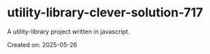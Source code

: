 # utility-library-clever-solution-717

A utility-library project written in javascript.

Created on: 2025-05-26
